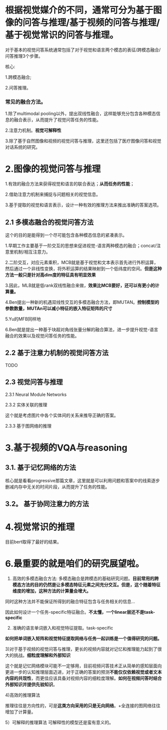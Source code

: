 # 根据视觉媒介的不同，通常可分为基于图像的问答与推理/基于视频的问答与推理/基于视觉常识的问答与推理。
对于基本的视觉问答系统通常包括了对于视觉和语言两个模态的表征/跨模态融合/问答推理3个步骤。

核心:

1.跨模态融合;

2.问答推理。

### 常见的融合方法。
1.除了multimodal pooling以外，提出双线性融合，这样能够充分包含各种模态信息的融合表示，从而提升了视觉问答任务的性能。

2.注意力机制。**视觉可解释性**

3.除了基于自然图像和视频的视觉问答与推理，这里还包括了医疗图像问答和视觉对话系统的研究。

# 2.图像的视觉问答与推理
1.有效的融合方法来获得视觉和语言的联合表达；**从而任务的性能**；

2.借助注意力机制来捕捉与问题相关的视觉信息。

3.基于提取的视觉和语言表示，设计一种有效的推理方法来推出准确的答案选项。

## 2.1 多模态融合的视觉问答方法
这个的目的是能得到一个尽可能包含各种模态信息的紧凑表示。

1.早期工作主要基于一阶交互的思想来促进视觉-语言两种模态的融合；concat/注意里机制/相互注意力。

2.二阶交互，对应元素乘积，MCB就是基于视觉和文本表示首先进行外积运算，然后通过一个非线性变换，将外积运算的结果映射到一个低纬度的空间。**但是这种方法一般只是针对高dim度的特征具有明显效果**

3.因此，MLB就是低rank双线性融合来做，**效果比MCB要好，还可以有更小的计算量。**

4.Ben提出一种新的机遇双线性交互的多模态融合方法，即MUTAN。**控制模型的参数数量，MUTAn可以减小特征的嵌入特征矩阵的尺寸**

5.Yu的MFB同样地

6.Ben就是提出一种基于块超对角线张量分解的融合算法，进一步提升视觉-语言融合的效果以及视觉问答任务的性能。

## 2.2 基于注意力机制的视觉问答方法
TODO

## 2.3 视觉问答与推理
2.3.1 Neural Module Networks

2.3.2 实体关联的推理

这个就是考虑图片中各个实体间的关系来推导正确的答案。

2.3.3 基于图网络的推理

# 3.基于视频的VQA与reasoning
## 3.1. 基于记忆网络的方法
核心就是看看progressive那篇文章，这里就是可以利用问题和答案中的线索逐步删减内存中无关的时间片段，从而提升了任务的性能。

## 3.2。 基于协同注意力的方法

# 4.视觉常识的推理
目前bert取得了最好的结果。






# 6.最重要的就是咱们的研究展望啦。
1) 高效的多模态融合方法: 多模态融合是跨模态的基础研究问题。**目前常用的跨模态方法的目的仍然是让多模态特征元素之间充分交互。但是，这个随着特征维度的增加，这种方法的计算量会增大。**

同时这种方法并不能保证所得到的融合特征包含与任务相关的信息...

因此如何设计一个任务-specific特征融合。**不太懂，一个linear层还不是task-specific**

2) 准确的语言单词嵌入和视觉特征提取。task-specific

**如何把单词嵌入矩阵和视觉特征提取网络与任务一起训练是一个值得研究的问题。**

3)对于基于视频的视觉问答与推理，更长的视频内容就对记忆和推理能力起到了很大的挑战。**细粒度理解和外部知识**

这个就是记忆网络模块可能不一定够用，目前视频问答技术正从简单的感知层面向更进一步的认知推理层面迈进，对于正确的答案的预测**不能仅仅依赖视觉或者文本内容的共现性**，而更佳应该具备对视频内容的细粒度理解。**如何在视频问答时结合外部知识并提供先验知识**。

4)高效的推理算法

推理往往是方向性的，可是**这类方向采用的只是无向网络**。+全连接的图网络往往增加了计算量。


5）可解释的推理算法
可解释性的模型还是蛮有意义的。



